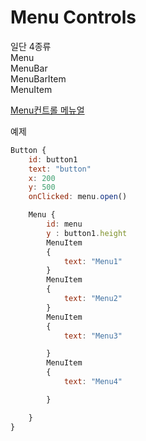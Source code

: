 # Menu Controls
일단 4종류   
Menu   
MenuBar  
MenuBarItem   
MenuItem


[Menu컨트롤 메뉴얼](https://doc.qt.io/qt-6.2/qtquickcontrols2-menus.html)


예제
```js
Button {
    id: button1
    text: "button"
    x: 200
    y: 500
    onClicked: menu.open()

    Menu {
        id: menu
        y : button1.height
        MenuItem
        {
            text: "Menu1"
        }
        MenuItem
        {
            text: "Menu2"
        }
        MenuItem
        {
            text: "Menu3"

        }
        MenuItem
        {
            text: "Menu4"

        }

    }
}
```